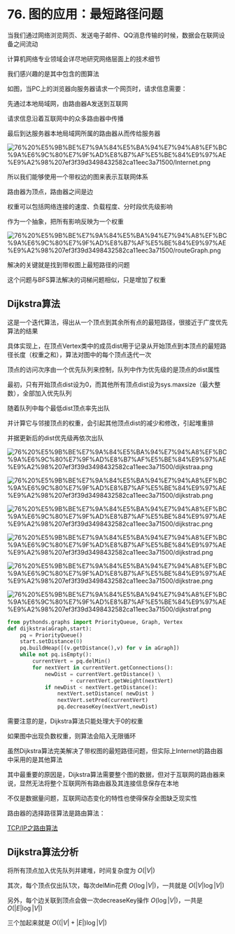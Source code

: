 # 76. 图的应用：最短路径问题

当我们通过网络浏览网页、发送电子邮件、QQ消息传输的时候，数据会在联网设备之间流动

计算机网络专业领域会详尽地研究网络层面上的技术细节

我们感兴趣的是其中包含的图算法

如图，当PC上的浏览器向服务器请求一个网页时，请求信息需要：

先通过本地局域网，由路由器A发送到互联网

请求信息沿着互联网中的众多路由器中传播

最后到达服务器本地局域网所属的路由器从而传给服务器

![76%20%E5%9B%BE%E7%9A%84%E5%BA%94%E7%94%A8%EF%BC%9A%E6%9C%80%E7%9F%AD%E8%B7%AF%E5%BE%84%E9%97%AE%E9%A2%98%207ef3f39d3498432582ca11eec3a71500/Internet.png](76%20%E5%9B%BE%E7%9A%84%E5%BA%94%E7%94%A8%EF%BC%9A%E6%9C%80%E7%9F%AD%E8%B7%AF%E5%BE%84%E9%97%AE%E9%A2%98%207ef3f39d3498432582ca11eec3a71500/Internet.png)

所以我们能够使用一个带权边的图来表示互联网体系

路由器为顶点，路由器之间是边

权重可以包括网络连接的速度、负载程度、分时段优先级影响

作为一个抽象，把所有影响反映为一个权重

![76%20%E5%9B%BE%E7%9A%84%E5%BA%94%E7%94%A8%EF%BC%9A%E6%9C%80%E7%9F%AD%E8%B7%AF%E5%BE%84%E9%97%AE%E9%A2%98%207ef3f39d3498432582ca11eec3a71500/routeGraph.png](76%20%E5%9B%BE%E7%9A%84%E5%BA%94%E7%94%A8%EF%BC%9A%E6%9C%80%E7%9F%AD%E8%B7%AF%E5%BE%84%E9%97%AE%E9%A2%98%207ef3f39d3498432582ca11eec3a71500/routeGraph.png)

解决的关键就是找到带权图上最短路径的问题

这个问题与BFS算法解决的词梯问题相似，只是增加了权重

## Dijkstra算法

这是一个迭代算法，得出从一个顶点到其余所有点的最短路径，很接近于广度优先算法的结果

具体实现上，在顶点Vertex类中的成员dist用于记录从开始顶点到本顶点的最短路径长度（权重之和），算法对图中的每个顶点迭代一次

顶点的访问次序由一个优先队列来控制，队列中作为优先级的是顶点的dist属性

最初，只有开始顶点dist设为0，而其他所有顶点dist设为sys.maxsize（最大整数），全部加入优先队列

随着队列中每个最低dist顶点率先出队

并计算它与邻接顶点的权重，会引起其他顶点dist的减少和修改，引起堆重排

并据更新后的dist优先级再依次出队

![76%20%E5%9B%BE%E7%9A%84%E5%BA%94%E7%94%A8%EF%BC%9A%E6%9C%80%E7%9F%AD%E8%B7%AF%E5%BE%84%E9%97%AE%E9%A2%98%207ef3f39d3498432582ca11eec3a71500/dijkstraa.png](76%20%E5%9B%BE%E7%9A%84%E5%BA%94%E7%94%A8%EF%BC%9A%E6%9C%80%E7%9F%AD%E8%B7%AF%E5%BE%84%E9%97%AE%E9%A2%98%207ef3f39d3498432582ca11eec3a71500/dijkstraa.png)

![76%20%E5%9B%BE%E7%9A%84%E5%BA%94%E7%94%A8%EF%BC%9A%E6%9C%80%E7%9F%AD%E8%B7%AF%E5%BE%84%E9%97%AE%E9%A2%98%207ef3f39d3498432582ca11eec3a71500/dijkstrab.png](76%20%E5%9B%BE%E7%9A%84%E5%BA%94%E7%94%A8%EF%BC%9A%E6%9C%80%E7%9F%AD%E8%B7%AF%E5%BE%84%E9%97%AE%E9%A2%98%207ef3f39d3498432582ca11eec3a71500/dijkstrab.png)

![76%20%E5%9B%BE%E7%9A%84%E5%BA%94%E7%94%A8%EF%BC%9A%E6%9C%80%E7%9F%AD%E8%B7%AF%E5%BE%84%E9%97%AE%E9%A2%98%207ef3f39d3498432582ca11eec3a71500/dijkstrac.png](76%20%E5%9B%BE%E7%9A%84%E5%BA%94%E7%94%A8%EF%BC%9A%E6%9C%80%E7%9F%AD%E8%B7%AF%E5%BE%84%E9%97%AE%E9%A2%98%207ef3f39d3498432582ca11eec3a71500/dijkstrac.png)

![76%20%E5%9B%BE%E7%9A%84%E5%BA%94%E7%94%A8%EF%BC%9A%E6%9C%80%E7%9F%AD%E8%B7%AF%E5%BE%84%E9%97%AE%E9%A2%98%207ef3f39d3498432582ca11eec3a71500/dijkstrad.png](76%20%E5%9B%BE%E7%9A%84%E5%BA%94%E7%94%A8%EF%BC%9A%E6%9C%80%E7%9F%AD%E8%B7%AF%E5%BE%84%E9%97%AE%E9%A2%98%207ef3f39d3498432582ca11eec3a71500/dijkstrad.png)

![76%20%E5%9B%BE%E7%9A%84%E5%BA%94%E7%94%A8%EF%BC%9A%E6%9C%80%E7%9F%AD%E8%B7%AF%E5%BE%84%E9%97%AE%E9%A2%98%207ef3f39d3498432582ca11eec3a71500/dijkstrae.png](76%20%E5%9B%BE%E7%9A%84%E5%BA%94%E7%94%A8%EF%BC%9A%E6%9C%80%E7%9F%AD%E8%B7%AF%E5%BE%84%E9%97%AE%E9%A2%98%207ef3f39d3498432582ca11eec3a71500/dijkstrae.png)

![76%20%E5%9B%BE%E7%9A%84%E5%BA%94%E7%94%A8%EF%BC%9A%E6%9C%80%E7%9F%AD%E8%B7%AF%E5%BE%84%E9%97%AE%E9%A2%98%207ef3f39d3498432582ca11eec3a71500/dijkstraf.png](76%20%E5%9B%BE%E7%9A%84%E5%BA%94%E7%94%A8%EF%BC%9A%E6%9C%80%E7%9F%AD%E8%B7%AF%E5%BE%84%E9%97%AE%E9%A2%98%207ef3f39d3498432582ca11eec3a71500/dijkstraf.png)

```python
from pythonds.graphs import PriorityQueue, Graph, Vertex
def dijkstra(aGraph,start):
    pq = PriorityQueue()
    start.setDistance(0)
    pq.buildHeap([(v.getDistance(),v) for v in aGraph])
    while not pq.isEmpty():
        currentVert = pq.delMin()
        for nextVert in currentVert.getConnections():
            newDist = currentVert.getDistance() \
                    + currentVert.getWeight(nextVert)
            if newDist < nextVert.getDistance():
                nextVert.setDistance( newDist )
                nextVert.setPred(currentVert)
                pq.decreaseKey(nextVert,newDist)
```

需要注意的是，Dijkstra算法只能处理大于0的权重

如果图中出现负数权重，则算法会陷入无限循环

虽然Dijkstra算法完美解决了带权图的最短路径问题，但实际上Internet的路由器中采用的是其他算法

其中最重要的原因是，Dijkstra算法需要整个图的数据，但对于互联网的路由器来说，显然无法将整个互联网所有路由器及其连接信息保存在本地

不仅是数据量问题，互联网动态变化的特性也使得保存全图缺乏现实性

路由器的选择路径算法是路由算法：

[TCP/IP之路由算法](https://www.jianshu.com/p/e5cce2958790)

## Dijkstra算法分析

将所有顶点加入优先队列并建堆，时间复杂度为 $O(|V|)$

其次，每个顶点仅出队1次，每次delMin花费 $O(\log |V|)$，一共就是 $O(|V|\log|V|)$

另外，每个边关联到顶点会做一次decreaseKey操作 $O(\log|V|)$，一共是 $O(|E|\log|V|)$

三个加起来就是 $O((|V| + |E|)\log|V|)$